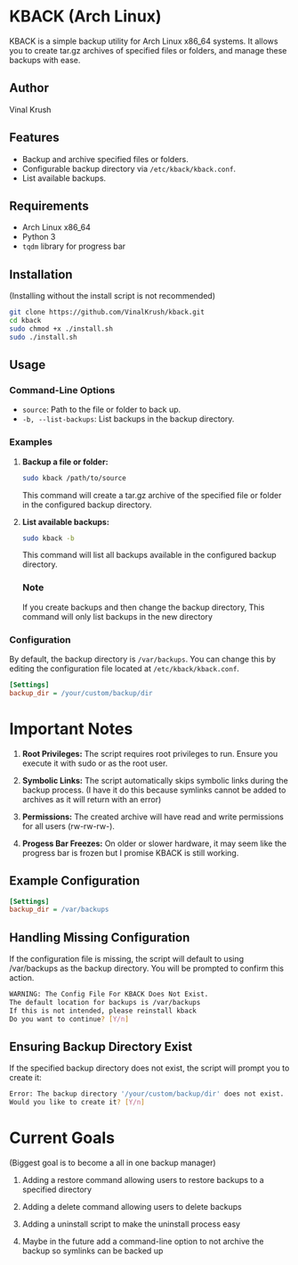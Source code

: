 # KBACK (Arch Linux)

KBACK is a simple backup utility for Arch Linux x86_64 systems. It allows you to create tar.gz archives of specified files or folders, and manage these backups with ease.

## Author

Vinal Krush

## Features

- Backup and archive specified files or folders.
- Configurable backup directory via `/etc/kback/kback.conf`.
- List available backups.

## Requirements

- Arch Linux x86_64
- Python 3
- `tqdm` library for progress bar

## Installation
(Installing without the install script is not recommended)

```bash
git clone https://github.com/VinalKrush/kback.git
cd kback
sudo chmod +x ./install.sh
sudo ./install.sh
```

## Usage

### Command-Line Options

- `source`: Path to the file or folder to back up.
- `-b, --list-backups`: List backups in the backup directory.

### Examples

1. **Backup a file or folder:**

    ```bash
    sudo kback /path/to/source
    ```

    This command will create a tar.gz archive of the specified file or folder in the configured backup directory.

3. **List available backups:**

    ```bash
    sudo kback -b
    ```

    This command will list all backups available in the configured backup directory.
    ### Note
    If you create backups and then change the backup directory, This command will only list backups in the new directory

### Configuration

By default, the backup directory is `/var/backups`. You can change this by editing the configuration file located at `/etc/kback/kback.conf`.

```ini
[Settings]
backup_dir = /your/custom/backup/dir
```

# Important Notes

1. **Root Privileges:**
   The script requires root privileges to run. Ensure you execute it with sudo or as the root user.
   
2. **Symbolic Links:**
   The script automatically skips symbolic links during the backup process. (I have it do this because symlinks cannot be added to archives as it will return with an error)
   
3. **Permissions:**
   The created archive will have read and write permissions for all users (rw-rw-rw-).

4. **Progess Bar Freezes:**
   On older or slower hardware, it may seem like the progress bar is frozen but I promise KBACK is still working.

## Example Configuration

```ini
[Settings]
backup_dir = /var/backups
```

## Handling Missing Configuration

If the configuration file is missing, the script will default to using /var/backups as the backup directory. You will be prompted to confirm this action.

```bash
WARNING: The Config File For KBACK Does Not Exist.
The default location for backups is /var/backups
If this is not intended, please reinstall kback
Do you want to continue? [Y/n]
```

## Ensuring Backup Directory Exist

If the specified backup directory does not exist, the script will prompt you to create it:

```bash
Error: The backup directory '/your/custom/backup/dir' does not exist.
Would you like to create it? [Y/n]
```

# Current Goals
(Biggest goal is to become a all in one backup manager)

1. Adding a restore command allowing users to restore backups to a specified directory

2. Adding a delete command allowing users to delete backups

3. Adding a uninstall script to make the uninstall process easy

4. Maybe in the future add a command-line option to not archive the backup so symlinks can be backed up
